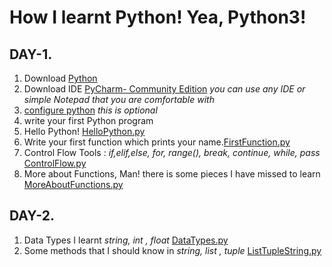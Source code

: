 # How I learnt Python! Yea, Python3!

## DAY-1. 
1. Download [Python](https://www.python.org/downloads/)
2. Download IDE [PyCharm- Community Edition](https://www.jetbrains.com/pycharm/download/)
*you can use any IDE or simple Notepad that you are comfortable with*
3. [configure python](https://www.jetbrains.com/help/pycharm/configuring-python-interpreter.html) *this is optional*
4. write your first Python program
5. Hello Python! [HelloPython.py](https://github.com/failedpeanut/Python/blob/main/day1/HelloPython.py)
6. Write your first function which prints your name.[FirstFunction.py](https://github.com/failedpeanut/Python/blob/main/day1/FirstFunction.py)
7. Control Flow Tools : *if,elif,else, for, range(), break, continue, while, pass* [ControlFlow.py](https://github.com/failedpeanut/Python/blob/main/day1/ControlFlow.py)
8. More about Functions, Man! there is some pieces I have missed to learn [MoreAboutFunctions.py](https://github.com/failedpeanut/Python/blob/main/day1/MoreAboutFunctions.py)

## DAY-2.
1. Data Types I learnt *string, int , float* [DataTypes.py](https://github.com/failedpeanut/Python/blob/main/day2/DataTypes.py)
2. Some methods that I should know in *string, list , tuple* [ListTupleString.py](https://github.com/failedpeanut/Python/blob/main/day2/ListTupleString.py)
